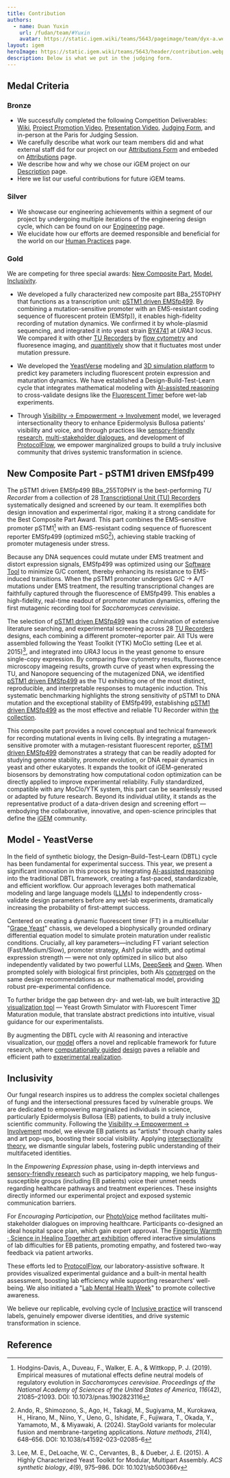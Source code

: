 ```yaml
---
title: Contribution
authors:
  - name: Duan Yuxin
    url: /fudan/team/#Yuxin
    avatar: https://static.igem.wiki/teams/5643/pageimage/team/dyx-a.webp
layout: igem
heroImage: https://static.igem.wiki/teams/5643/header/contribution.webp
description: Below is what we put in the judging form.
---
```


## Medal Criteria

### Bronze

- We successfully completed the following Competition Deliverables: [Wiki](https://2025.igem.wiki/fudan/), [Project Promotion Video](/promotion-video/), [Presentation Video](https://teams.igem.org/5643/project-presentation), [Judging Form](https://teams.igem.org/5643/judging), and in-person at the Paris for Judging Session.
- We carefully describe what work our team members did and what external staff did for our project on our [Attributions Form](https://teams.igem.org/5643/attributions) and embeded on [Attributions](/attributions/) page.
- We describe how and why we chose our iGEM project on our [Description](/description/) page.
- Here we list our useful contributions for future iGEM teams.

### Silver

- We showcase our engineering achievements within a segment of our project by undergoing multiple iterations of the engineering design cycle, which can be found on our [Engineering](/engineering/) page.
- We elucidate how our efforts are deemed responsible and beneficial for the world on our [Human Practices](/human-practices/) page.

### Gold

We are competing for three special awards: [New Composite Part](https://registry.igem.org/parts/bba-255t0phy), [Model](/model/), [Inclusivity](/inclusivity/).

- We developed a fully characterized new composite part BBa_255T0PHY that functions as a transcription unit: [pSTM1 driven EMSfp499](/part-collection/#collection-2-tu-recorders-using-ems-insensitive-fluorescent-protein). By combining a mutation-sensitive promoter with an EMS-resistant coding sequence of fluorescent protein (EMSfp)), it enables high-fidelity recording of mutation dynamics. We confirmed it by whole-plasmid sequencing, and integrated it into yeast strain [BY4741](https://www.yeastgenome.org/strain/by4741) at *URA3* locus. We compared it with other [TU Recorders](https://registry.igem.org/collections/6594370b-999e-4d9c-a3ea-7c1b83e12a30) by [flow cytometry](/experiments/#flow-cytometry-of-single-cell-yeast) and fluoresence imaging, and [quantitively](https://gitlab.igem.org/2025/fudan/-/tree/main/measurement/cytoflex?ref_type=heads) show that it fluctuates most under mutation pressure.

- We developed the [YeastVerse](/model/) modeling and [3D simulation platform](/model/#visualization) to predict key parameters including fluorescent protein expression and maturation dynamics. We have established a Design-Build-Test-Learn cycle that integrates mathematical modeling with [AI-assisted reasoning](/model/#ai-aided-validation-of-model-predictions) to cross-validate designs like the [Fluorescent Timer](/part-collection/#fluorescent-timer) before wet-lab experiments.

- Through [Visibility &rarr; Empowerment &rarr; Involvement](/inclusivity/#our-visibility-%E2%86%92-empowerment-%E2%86%92-involvement-model) model, we leveraged intersectionality theory to enhance Epidermolysis Bullosa patients' visibility and voice, and through practices like [sensory-friendly research](/inclusivity/#sensory-friendly-research-design), [multi-stakeholder dialogues](/inclusivity/#encouraging-participation-let-the-vulnerable-dialogue-with-researchers), and development of [ProtocolFlow](https://protocolflow-290e68.igem.wiki/), we empower marginalized groups to build a truly inclusive community that drives systemic transformation in science.

## New Composite Part - pSTM1 driven EMSfp499

The pSTM1 driven EMSfp499 BBa_255T0PHY is the best-performing *TU Recorder* from a collection of 28 [Transcriptional Unit (TU) Recorders](https://registry.igem.org/collections/6594370b-999e-4d9c-a3ea-7c1b83e12a30) systematically designed and screened by our team. It exemplifies both design innovation and experimental rigor, making it a strong candidate for the Best Composite Part Award. This part combines the EMS–sensitive promoter pSTM1[^1] with an EMS-resistant coding sequence of fluorescent reporter EMSfp499 (optimized mSG[^9]), achieving stable tracking of promoter mutagenesis under stress. 

Because any DNA sequences could mutate under EMS treatment and distort expression signals, EMSfp499 was optimized using our [Software Tool](/software) to minimize G/C content, thereby enhancing its resistance to EMS-induced transitions. When the pSTM1 promoter undergoes G/C &rarr; A/T mutations under EMS treatment, the resulting transcriptional changes are faithfully captured through the fluorescence of EMSfp499. This enables a high-fidelity, real-time readout of promoter mutation dynamics, offering the first mutagenic recording tool for *Saccharomyces cerevisiae*.

The selection of [pSTM1 driven EMSfp499](https://registry.igem.org/parts/bba-255t0phy) was the culmination of extensive literature searching, and experimental screening across 28 [TU Recorders](https://registry.igem.org/collections/6594370b-999e-4d9c-a3ea-7c1b83e12a30) designs, each combining a different promoter–reporter pair. All TUs were assembled following the Yeast Toolkit (YTK) MoClo setting (Lee et al. 2015)[^2], and integrated into *URA3* locus in the yeast genome to ensure single-copy expression. By comparing flow cytometry results, fluorescence microscopy imageing results, growth curve of yeast when expressing the TU, and Nanopore sequencing of the mutagenized DNA, we identified [pSTM1 driven EMSfp499](https://registry.igem.org/parts/bba-255t0phy) as the TU exhibiting one of the most distinct, reproducible, and interpretable responses to mutagenic induction. This systematic benchmarking highlights the strong sensitivity of pSTM1 to DNA mutation and the exceptional stability of EMSfp499, establishing [pSTM1 driven EMSfp499](https://registry.igem.org/parts/bba-255t0phy) as the most effective and reliable TU Recorder within [the collection](https://registry.igem.org/collections/6594370b-999e-4d9c-a3ea-7c1b83e12a30).

This composite part provides a novel conceptual and technical framework for recording mutational events in living cells. By integrating a mutagen-sensitive promoter with a mutagen-resistant fluorescent reporter, [pSTM1 driven EMSfp499](https://registry.igem.org/parts/bba-255t0phy) demonstrates a strategy that can be readily adopted for studying genome stability, promoter evolution, or DNA repair dynamics in yeast and other eukaryotes. It expands the toolkit of iGEM-generated biosensors by demonstrating how computational codon optimization can be directly applied to improve experimental reliability. Fully standardized, compatible with any MoClo/YTK system, this part can be seamlessly reused or adapted by future research. Beyond its individual utility, it stands as the representative product of a data-driven design and screening effort — embodying the collaborative, innovative, and open-science principles that define the [iGEM](https://igem.org/) community.

## Model - YeastVerse

In the field of synthetic biology, the Design–Build–Test–Learn (DBTL) cycle has been fundamental for experimental success. This year, we present a significant innovation in this process by integrating [AI-assisted reasoning](/model/#ai-aided-validation-of-model-predictions) into the traditional DBTL framework, creating a fast-paced, standardizable, and efficient workflow. Our approach leverages both mathematical modeling and large language models ([LLM](https://en.wikipedia.org/wiki/Large_language_model)s) to independently cross-validate design parameters before any wet-lab experiments, dramatically increasing the probability of first-attempt success.

Centered on creating a dynamic fluorescent timer (FT) in a multicellular "[Grape Yeast](https://2025.igem.wiki/fudan/description.html)" chassis, we developed a biophysically grounded ordinary differential equation model to simulate protein maturation under realistic conditions. Crucially, all key parameters—including FT variant selection (Fast/Medium/Slow), promoter strategy, Ash1 pulse width, and optimal expression strength — were not only optimized in silico but also independently validated by two powerful LLMs, [DeepSeek](https://huggingface.co/deepseek-ai) and [Qwen](https://huggingface.co/Qwen). When prompted solely with biological first principles, both AIs [converged](/model/#ai-aided-validation-of-model-predictions) on the same design recommendations as our mathematical model, providing robust pre-experimental confidence.

To further bridge the gap between dry- and wet-lab, we built interactive [3D visualization tool](/model/#visualization-modules) — Yeast Growth Simulator with Fluorescent Timer Maturation module, that translate abstract predictions into intuitive, visual guidance for our experimentalists.

By augmenting the DBTL cycle with AI reasoning and interactive visualization, our [model](/model/) offers a novel and replicable framework for future research, where [computationally guided](/model/) [design](/design/) paves a reliable and efficient path to [experimental realization](/results/).

## Inclusivity

Our fungal research inspires us to address the complex societal challenges of fungi and the intersectional pressures faced by vulnerable groups. We are dedicated to empowering marginalized individuals in science, particularly Epidermolysis Bullosa (EB) patients, to build a truly inclusive scientific community. Following the [Visibility &rarr; Empowerment &rarr; Involvement](/inclusivity/#our-visibility-%E2%86%92-empowerment-%E2%86%92-involvement-model) model, we elevate EB patients as "artists" through charity sales and art pop-ups, boosting their social visibility. Applying [intersectionality theory](/inclusivity/#improving-our-theoretical-framework-intersectionality), we dismantle singular labels, fostering public understanding of their multifaceted identities.

In the *Empowering Expression* phase, using in-depth interviews and [sensory-friendly research](/inclusivity/#sensory-friendly-research-design) such as participatory mapping, we help fungus-susceptible groups (including EB patients) voice their unmet needs regarding healthcare pathways and treatment experiences. These insights directly informed our experimental project and exposed systemic communication barriers.

For *Encouraging Participation*, our [PhotoVoice](/inclusivity/#facilitating-dialogue-photovoice) method facilitates multi-stakeholder dialogues on improving healthcare. Participants co-designed an ideal hospital space plan, which gain expert approval. The [Fingertip Warmth &middot; Science in Healing Together art exhibition](/inclusivity/#co-creation-in-action-the-art-experience-exhibition) offered interactive simulations of lab difficulties for EB patients, promoting empathy, and fostered two-way feedback via patient artworks.

These efforts led to [ProtocolFlow](https://protocolflow-290e68.igem.wiki/), our laboratory-assistive software. It provides visualized experimental guidance and a built-in mental health assessment, boosting lab efficiency while supporting researchers' well-being. We also initiated a "[Lab Mental Health Week](/inclusivity/#_4-2-lab-mental-health-week-check-in-campaign)" to promote collective awareness.

We believe our replicable, evolving cycle of [Inclusive practice](/inclusivity/) will transcend labels, genuinely empower diverse identities, and drive systemic transformation in science.


## Reference

[^1]: Hodgins-Davis, A., Duveau, F., Walker, E. A., & Wittkopp, P. J. (2019). Empirical measures of mutational effects define neutral models of regulatory evolution in *Saccharomyces cerevisiae*. *Proceedings of the National Academy of Sciences of the United States of America*, *116*(42), 21085–21093. DOI: 10.1073/pnas.1902823116
[^2]: Lee, M. E., DeLoache, W. C., Cervantes, B., & Dueber, J. E. (2015). A Highly Characterized Yeast Toolkit for Modular, Multipart Assembly. *ACS synthetic biology*, *4*(9), 975–986. DOI: 10.1021/sb500366v
[^9]: Ando, R., Shimozono, S., Ago, H., Takagi, M., Sugiyama, M., Kurokawa, H., Hirano, M., Niino, Y., Ueno, G., Ishidate, F., Fujiwara, T., Okada, Y., Yamamoto, M., & Miyawaki, A. (2024). StayGold variants for molecular fusion and membrane-targeting applications. *Nature methods*, *21*(4), 648–656. DOI: 10.1038/s41592-023-02085-6

